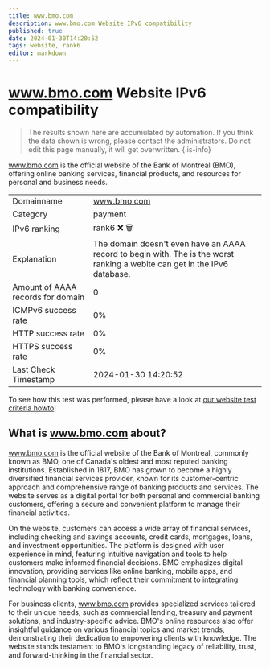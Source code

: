 ```yaml
---
title: www.bmo.com
description: www.bmo.com Website IPv6 compatibility
published: true
date: 2024-01-30T14:20:52
tags: website, rank6
editor: markdown
---
```


# www.bmo.com Website IPv6 compatibility

> The results shown here are accumulated by automation. If you think the data shown is wrong, please contact the administrators. 
> Do not edit this page manually, it will get overwritten.
{.is-info}

www.bmo.com is the official website of the Bank of Montreal (BMO), offering online banking services, financial products, and resources for personal and business needs.


|   |   |
| - | - |
| Domainname | www.bmo.com
| Category | payment |
| IPv6 ranking | rank6 :x: :wastebasket: |
| Explanation | The domain doesn't even have an AAAA record to begin with. The is the worst ranking a webite can get in the IPv6 database. |
| Amount of AAAA records for domain | 0 |
| ICMPv6 success rate | 0%|
| HTTP success rate | 0% |
| HTTPS success rate | 0% |
| Last Check Timestamp | 2024-01-30 14:20:52 |

To see how this test was performed, please have a look at [our website test criteria howto](/howto/testcriteria/website)!


## What is www.bmo.com about?
www.bmo.com is the official website of the Bank of Montreal, commonly known as BMO, one of Canada's oldest and most reputed banking institutions. Established in 1817, BMO has grown to become a highly diversified financial services provider, known for its customer-centric approach and comprehensive range of banking products and services. The website serves as a digital portal for both personal and commercial banking customers, offering a secure and convenient platform to manage their financial activities.

On the website, customers can access a wide array of financial services, including checking and savings accounts, credit cards, mortgages, loans, and investment opportunities. The platform is designed with user experience in mind, featuring intuitive navigation and tools to help customers make informed financial decisions. BMO emphasizes digital innovation, providing services like online banking, mobile apps, and financial planning tools, which reflect their commitment to integrating technology with banking convenience.

For business clients, www.bmo.com provides specialized services tailored to their unique needs, such as commercial lending, treasury and payment solutions, and industry-specific advice. BMO's online resources also offer insightful guidance on various financial topics and market trends, demonstrating their dedication to empowering clients with knowledge. The website stands testament to BMO's longstanding legacy of reliability, trust, and forward-thinking in the financial sector.


